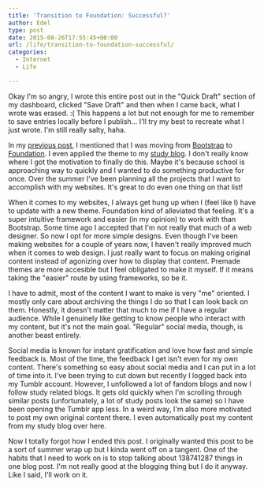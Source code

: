```yaml
---
title: 'Transition to Foundation: Successful?'
author: Edel
type: post
date: 2015-08-26T17:55:45+00:00
url: /life/transition-to-foundation-successful/
categories:
  - Internet
  - Life

---
```

Okay I'm so angry, I wrote this entire post out in the "Quick Draft" section of my dashboard, clicked "Save Draft" and then when I came back, what I wrote was erased. :( This happens a lot but not enough for me to remember to save entries locally before I publish&#8230; I'll try my best to recreate what I just wrote. I'm still really salty, haha.

In my [previous post][1], I mentioned that I was moving from [Bootstrap][2] to [Foundation][3]. I even applied the theme to my [study blog][4]. I don't really know where I got the motivation to finally do this. Maybe it's because school is approaching way to quickly and I wanted to do something productive for once. Over the summer I've been planning all the projects that I want to accomplish with my websites. It's great to do even one thing on that list!

When it comes to my websites, I always get hung up when I (feel like I) have to update with a new theme. Foundation kind of alleviated that feeling. It's a super intuitive framework and easier (in my opinion) to work with than Bootstrap. Some time ago I accepted that I'm not really that much of a web designer. So now I opt for more simple designs. Even though I've been making websites for a couple of years now, I haven't really improved much when it comes to web design. I just really want to focus on making original content instead of agonizing over how to display that content. Premade themes are more accesible but I feel obligated to make it myself. If it means taking the "easier" route by using frameworks, so be it.

I have to admit, most of the content I want to make is very "me" oriented. I mostly only care about archiving the things I do so that I can look back on them. Honestly, it doesn't matter that much to me if I have a regular audience. While I genuinely like getting to know people who interact with my content, but it's not the main goal. "Regular" social media, though, is another beast entirely.

Social media is known for instant gratification and love how fast and simple feedback is. Most of the time, the feedback I get isn't even for my own content. There's something so easy about social media and I can put in a lot of time into it. I've been trying to cut down but recently I logged back into my Tumblr account. However, I unfollowed a lot of fandom blogs and now I follow study related blogs. It gets old quickly when I'm scrolling through similar posts (unfortunately, a lot of study posts look the same) so I have been opening the Tumblr app less. In a weird way, I'm also more motivated to post my own original content there. I even automatically post my content from my study blog over here.

Now I totally forgot how I ended this post. I originally wanted this post to be a sort of summer wrap up but I kinda went off on a tangent. One of the habits that I need to work on is to stop talking about 138741287 things in one blog post. I'm not really good at the blogging thing but I do it anyway. Like I said, I'll work on it.




 [1]: /2015/08/tumblr-post-5
 [2]: http://getboostrap.com
 [3]: http://foundation.zurb.com
 [4]: http://study.scattered.me